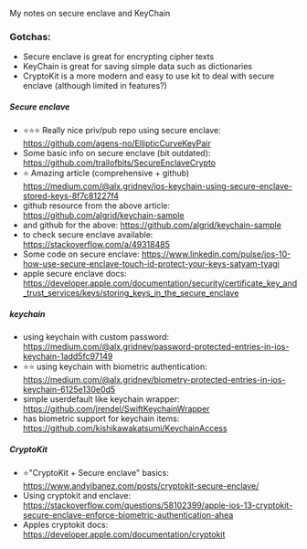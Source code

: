 My notes on secure enclave and KeyChain<!--more-->

### Gotchas:
- Secure enclave is great for encrypting cipher texts
- KeyChain is great for saving simple data such as dictionaries
- CryptoKit is a more modern and easy to use kit to deal with secure enclave (although limited in features?)

##### Secure enclave
- ⭐⭐⭐ Really nice priv/pub repo using secure enclave: https://github.com/agens-no/EllipticCurveKeyPair
- Some basic info on secure enclave (bit outdated): https://github.com/trailofbits/SecureEnclaveCrypto
- ⭐ Amazing article (comprehensive + github) https://medium.com/@alx.gridnev/ios-keychain-using-secure-enclave-stored-keys-8f7c81227f4
- github resource from the above article: https://github.com/algrid/keychain-sample
- and github for the above: https://github.com/algrid/keychain-sample
- to check secure enclave available: https://stackoverflow.com/a/49318485
- Some code on secure enclave: https://www.linkedin.com/pulse/ios-10-how-use-secure-enclave-touch-id-protect-your-keys-satyam-tyagi
- apple secure enclave docs: https://developer.apple.com/documentation/security/certificate_key_and_trust_services/keys/storing_keys_in_the_secure_enclave

##### keychain
- using keychain with custom password: https://medium.com/@alx.gridnev/password-protected-entries-in-ios-keychain-1add5fc97149
- ⭐⭐ using keychain with biometric authentication: https://medium.com/@alx.gridnev/biometry-protected-entries-in-ios-keychain-6125e130e0d5
- simple userdefault like keychain wrapper: https://github.com/jrendel/SwiftKeychainWrapper
- has biometric support for keychain items: https://github.com/kishikawakatsumi/KeychainAccess

##### CryptoKit
- ⭐"CryptoKit + Secure enclave" basics: https://www.andyibanez.com/posts/cryptokit-secure-enclave/
- Using cryptokit and enclave: https://stackoverflow.com/questions/58102399/apple-ios-13-cryptokit-secure-enclave-enforce-biometric-authentication-ahea
- Apples cryptokit docs: https://developer.apple.com/documentation/cryptokit

